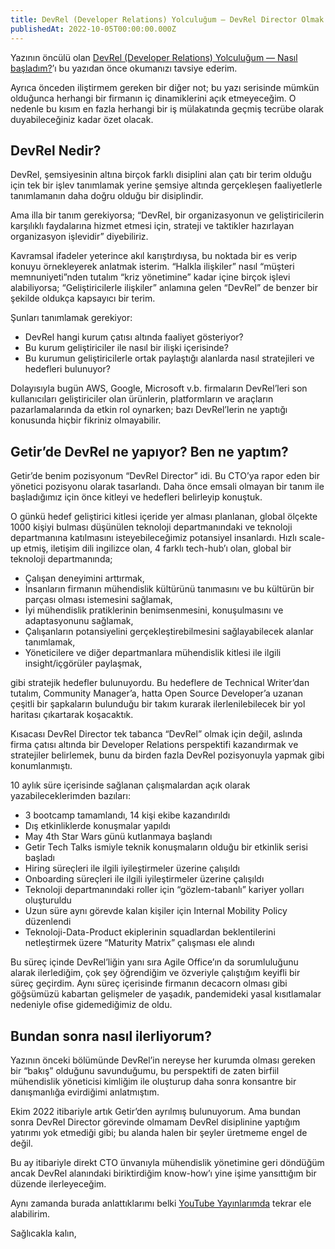 ```yaml
---
title: DevRel (Developer Relations) Yolculuğum — DevRel Director Olmak (2/2)
publishedAt: 2022-10-05T00:00:00.000Z
---
```


Yazının öncülü olan
[DevRel (Developer Relations) Yolculuğum — Nasıl başladım?](./20221004-devrel-01)’ı
bu yazıdan önce okumanızı tavsiye ederim.

Ayrıca önceden iliştirmem gereken bir diğer not; bu yazı serisinde mümkün
olduğunca herhangi bir firmanın iç dinamiklerini açık etmeyeceğim. O nedenle bu
kısım en fazla herhangi bir iş mülakatında geçmiş tecrübe olarak duyabileceğiniz
kadar özet olacak.

## DevRel Nedir?

DevRel, şemsiyesinin altına birçok farklı disiplini alan çatı bir terim olduğu
için tek bir işlev tanımlamak yerine şemsiye altında gerçekleşen faaliyetlerle
tanımlamanın daha doğru olduğu bir disiplindir.

Ama illa bir tanım gerekiyorsa; “DevRel, bir organizasyonun ve geliştiricilerin
karşılıklı faydalarına hizmet etmesi için, strateji ve taktikler hazırlayan
organizasyon işlevidir” diyebiliriz.

Kavramsal ifadeler yeterince akıl karıştırdıysa, bu noktada bir es verip konuyu
örnekleyerek anlatmak isterim. “Halkla ilişkiler” nasıl “müşteri
memnuniyeti”nden tutalım “kriz yönetimine” kadar içine birçok işlevi
alabiliyorsa; “Geliştiricilerle ilişkiler” anlamına gelen “DevRel” de benzer bir
şekilde oldukça kapsayıcı bir terim.

Şunları tanımlamak gerekiyor:

- DevRel hangi kurum çatısı altında faaliyet gösteriyor?
- Bu kurum geliştiriciler ile nasıl bir ilişki içerisinde?
- Bu kurumun geliştiricilerle ortak paylaştığı alanlarda nasıl stratejileri ve
  hedefleri bulunuyor?

Dolayısıyla bugün AWS, Google, Microsoft v.b. firmaların DevRel’leri son
kullanıcıları geliştiriciler olan ürünlerin, platformların ve araçların
pazarlamalarında da etkin rol oynarken; bazı DevRel’lerin ne yaptığı konusunda
hiçbir fikriniz olmayabilir.

## Getir’de DevRel ne yapıyor? Ben ne yaptım?

Getir’de benim pozisyonum “DevRel Director” idi. Bu CTO’ya rapor eden bir
yönetici pozisyonu olarak tasarlandı. Daha önce emsali olmayan bir tanım ile
başladığımız için önce kitleyi ve hedefleri belirleyip konuştuk.

O günkü hedef geliştirici kitlesi içeride yer alması planlanan, global ölçekte
1000 kişiyi bulması düşünülen teknoloji departmanındaki ve teknoloji
departmanına katılmasını isteyebileceğimiz potansiyel insanlardı. Hızlı scale-up
etmiş, iletişim dili ingilizce olan, 4 farklı tech-hub’ı olan, global bir
teknoloji departmanında;

- Çalışan deneyimini arttırmak,
- İnsanların firmanın mühendislik kültürünü tanımasını ve bu kültürün bir
  parçası olması istemesini sağlamak,
- İyi mühendislik pratiklerinin benimsenmesini, konuşulmasını ve adaptasyonunu
  sağlamak,
- Çalışanların potansiyelini gerçekleştirebilmesini sağlayabilecek alanlar
  tanımlamak,
- Yöneticilere ve diğer departmanlara mühendislik kitlesi ile ilgili
  insight/içgörüler paylaşmak,

gibi stratejik hedefler bulunuyordu. Bu hedeflere de Technical Writer’dan
tutalım, Community Manager’a, hatta Open Source Developer’a uzanan çeşitli bir
şapkaların bulunduğu bir takım kurarak ilerlenilebilecek bir yol haritası
çıkartarak koşacaktık.

Kısacası DevRel Director tek tabanca “DevRel” olmak için değil, aslında firma
çatısı altında bir Developer Relations perspektifi kazandırmak ve stratejiler
belirlemek, bunu da birden fazla DevRel pozisyonuyla yapmak gibi konumlanmıştı.

10 aylık süre içerisinde sağlanan çalışmalardan açık olarak yazabileceklerimden
bazıları:

- 3 bootcamp tamamlandı, 14 kişi ekibe kazandırıldı
- Dış etkinliklerde konuşmalar yapıldı
- May 4th Star Wars günü kutlanmaya başlandı
- Getir Tech Talks ismiyle teknik konuşmaların olduğu bir etkinlik serisi
  başladı
- Hiring süreçleri ile ilgili iyileştirmeler üzerine çalışıldı
- Onboarding süreçleri ile ilgili iyileştirmeler üzerine çalışıldı
- Teknoloji departmanındaki roller için “gözlem-tabanlı” kariyer yolları
  oluşturuldu
- Uzun süre aynı görevde kalan kişiler için Internal Mobility Policy düzenlendi
- Teknoloji-Data-Product ekiplerinin squadlardan beklentilerini netleştirmek
  üzere “Maturity Matrix” çalışması ele alındı

Bu süreç içinde DevRel’liğin yanı sıra Agile Office’ın da sorumluluğunu alarak
ilerlediğim, çok şey öğrendiğim ve özveriyle çalıştığım keyifli bir süreç
geçirdim. Aynı süreç içerisinde firmanın decacorn olması gibi göğsümüzü kabartan
gelişmeler de yaşadık, pandemideki yasal kısıtlamalar nedeniyle ofise
gidemediğimiz de oldu.

## Bundan sonra nasıl ilerliyorum?

Yazının önceki bölümünde DevRel’in nereyse her kurumda olması gereken bir
“bakış” olduğunu savunduğumu, bu perspektifi de zaten birfiil mühendislik
yöneticisi kimliğim ile oluşturup daha sonra konsantre bir danışmanlığa
evirdiğimi anlatmıştım.

Ekim 2022 itibariyle artık Getir’den ayrılmış bulunuyorum. Ama bundan sonra
DevRel Director görevinde olmamam DevRel disiplinine yaptığım yatırımı yok
etmediği gibi; bu alanda halen bir şeyler üretmeme engel de değil.

Bu ay itibariyle direkt CTO ünvanıyla mühendislik yönetimine geri döndüğüm ancak
DevRel alanındaki biriktirdiğim know-how’ı yine işime yansıttığım bir düzende
ilerleyeceğim.

Aynı zamanda burada anlattıklarımı belki
[YouTube Yayınlarımda](https://eser.live) tekrar ele alabilirim.

Sağlıcakla kalın,
